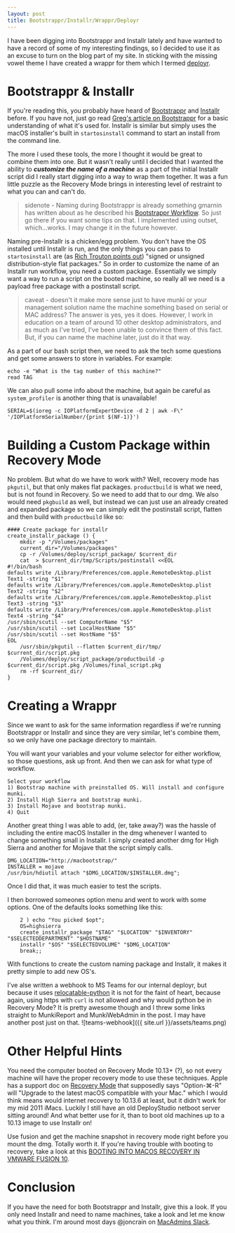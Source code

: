 ```yaml
---
layout: post
title: Bootstrappr/Installr/Wrappr/Deployr
---
```


I have been digging into Bootstrappr and Installr lately and have wanted to have a record of some of my interesting findings, so I decided to use it as an excuse to turn on the blog part of my site. In sticking with the missing vowel theme I have created a wrappr for them which I termed [deployr](https://github.com/joncrain/deployr).

# Bootstrappr & Installr
If you're reading this, you probably have heard of [Bootstrappr](https://github.com/munki/bootstrappr) and [Installr](https://github.com/munki/installr) before. If you have not, just go read [Greg's article on Bootstrappr](https://managingosx.wordpress.com/2018/01/17/bootstrappr/) for a basic understanding of what it's used for. Installr is similar but simply uses the macOS installer's built in `startosinstall` command to start an install from the command line. 

The more I used these tools, the more I thought it would be great to combine them into one. But it wasn't really until I decided that I wanted the ability to _**customize the name of a machine**_ as a part of the initial Installr script did I really start digging into a way to wrap them together. It was a fun little puzzle as the Recovery Mode brings in interesting level of restraint to what you can and can't do.

> sidenote - Naming during Bootstrappr is already something gmarnin has written about as he described his [Bootstrappr Workflow](https://gmarnin.com/my-bootstrappr-workflow/). So just go there if you want some tips on that. I implemented using outset, which...works. I may change it in the future however.

Naming pre-Installr is a chicken/egg problem. You don't have the OS installed until Installr is run, and the only things you can pass to `startosinstall` are (as [Rich Trouton points out](https://derflounder.wordpress.com/2017/09/26/using-the-macos-high-sierra-os-installers-startosinstall-tool-to-install-additional-packages-as-post-upgrade-tasks/)) "signed or unsigned distribution-style flat packages." So in order to customize the name of an Installr run workflow, you need a custom package. Essentially we simply want a way to run a script on the booted machine, so really all we need is a payload free package with a postinstall script.

> caveat - doesn't it make more sense just to have munki or your management solution name the machine something based on serial or MAC address? The answer is yes, yes it does. However, I work in education on a team of around 10 other desktop administrators, and as much as I've tried, I've been unable to convince them of this fact. But, if you can name the machine later, just do it that way.

As a part of our bash script then, we need to ask the tech some questions and get some answers to store in variables. For example:
```
echo -e "What is the tag number of this machine?"
read TAG
```
We can also pull some info about the machine, but again be careful as `system_profiler` is another thing that is unavailable!
```
SERIAL=$(ioreg -c IOPlatformExpertDevice -d 2 | awk -F\" '/IOPlatformSerialNumber/{print $(NF-1)}')
```
# Building a Custom Package within Recovery Mode
No problem. But what do we have to work with? Well, recovery mode has `pkgutil`, but that only makes flat packages. `productbuild` is what we need, but is not found in Recovery. So we need to add that to our dmg. We also would need `pkgbuild` as well, but instead we can just use an already created and expanded package so we can simply edit the postinstall script, flatten and then build with `productbuild` like so:

```
#### Create package for installr
create_installr_package () {
	mkdir -p "/Volumes/packages"
	current_dir="/Volumes/packages"
	cp -r /Volumes/deploy/script_package/ $current_dir
	cat  > $current_dir/tmp/Scripts/postinstall <<EOL
#!/bin/bash
defaults write /Library/Preferences/com.apple.RemoteDesktop.plist Text1 -string "$1"
defaults write /Library/Preferences/com.apple.RemoteDesktop.plist Text2 -string "$2"
defaults write /Library/Preferences/com.apple.RemoteDesktop.plist Text3 -string "$3"
defaults write /Library/Preferences/com.apple.RemoteDesktop.plist Text4 -string "$4"
/usr/sbin/scutil --set ComputerName "$5"
/usr/sbin/scutil --set LocalHostName "$5"
/usr/sbin/scutil --set HostName "$5"
EOL
	/usr/sbin/pkgutil --flatten $current_dir/tmp/ $current_dir/script.pkg
	/Volumes/deploy/script_package/productbuild -p $current_dir/script.pkg /Volumes/final_script.pkg
	rm -rf $current_dir/
}
```

# Creating a Wrappr

Since we want to ask for the same information regardless if we're running Bootstrappr or Installr and since they are very similar, let's combine them, so we only have one package directory to maintain.

You will want your variables and your volume selector for either workflow, so those questions, ask up front. And then we can ask for what type of workflow. 
```
Select your workflow
1) Bootstrap machine with preinstalled OS. Will install and configure munki.
2) Install High Sierra and bootstrap munki.
3) Install Mojave and bootstrap munki.
4) Quit
```


Another great thing I was able to add, (er, take away?) was the hassle of including the entire macOS Installer in the dmg whenever I wanted to change something small in Installr. I simply created another dmg for High Sierra and another for Mojave that the script simply calls.
```
DMG_LOCATION="http://macbootstrap/"
INSTALLER = mojave
/usr/bin/hdiutil attach "$DMG_LOCATION/$INSTALLER.dmg";
```
Once I did that, it was much easier to test the scripts.

I then borrowed someones option menu and went to work with some options. One of the defaults looks something like this:
```
    2 ) echo "You picked $opt";
	OS=highsierra
	create_installr_package "$TAG" "$LOCATION" "$INVENTORY" "$SELECTEDDEPARTMENT" "$HOSTNAME"
	installr "$OS" "$SELECTEDVOLUME" "$DMG_LOCATION"
	break;;
```
With functions to create the custom naming package and Installr, it makes it pretty simple to add new OS's.

I've alse written a webhook to MS Teams for our internal deployr, but because it uses [relocatable-python](https://github.com/gregneagle/relocatable-python) it is not for the faint of heart, because again, using https with `curl` is not allowed and why would python be in Recovery Mode? It is pretty awesome though and I threw some links straight to MunkiReport and MunkiWebAdmin in the post. I may have another post just on that.
![teams-webhook]({{ site.url }}/assets/teams.png)

# Other Helpful Hints
You need the computer booted on Recovery Mode 10.13+ (?), so not every machine will have the proper recovery mode to use these techniques. Apple has a support doc on [Recovery Mode](https://support.apple.com/en-us/HT204904) that supposedly says "Option-⌘-R" will "Upgrade to the latest macOS compatible with your Mac." which I would think means would internet recovery to 10.13.6 at least, but it didn't work for my mid 2011 iMacs. Luckily I still have an old DeployStudio netboot server sitting around! And what better use for it, than to boot old machines up to a 10.13 image to use Installr on!

Use fusion and get the machine snapshot in recovery mode right before you mount the dmg. Totally worth it. If you're having trouble with booting to recovery, take a look at this [BOOTING INTO MACOS RECOVERY IN VMWARE FUSION 10](https://babodee.wordpress.com/2018/10/10/booting-into-macos-recovery-in-vmware-fusion-10/).

# Conclusion
If you have the need for both Bootstrappr and Installr, give this a look. If you only need Installr and need to name machines, take a look and let me know what you think. I'm around most days @joncrain on [MacAdmins Slack](http://macadmins.org/).